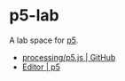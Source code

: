 # p5-lab

A lab space for [p5](https://p5js.org/zh-Hans/).

- [processing/p5.js | GitHub](https://github.com/processing/p5.js)
- [Editor | p5](https://editor.p5js.org/)